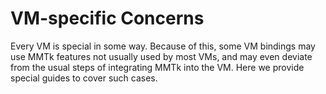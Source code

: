 # VM-specific Concerns

Every VM is special in some way.  Because of this, some VM bindings may use MMTk features not
usually used by most VMs, and may even deviate from the usual steps of integrating MMTk into the VM.
Here we provide special guides to cover such cases.

